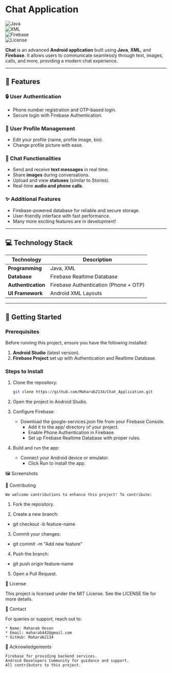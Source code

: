 # **Chat Application**  
![Java](https://img.shields.io/badge/Language-Java-brightgreen)  
![XML](https://img.shields.io/badge/Layout-XML-blue)  
![Firebase](https://img.shields.io/badge/Database-Firebase-orange)  
![License](https://img.shields.io/badge/License-MIT-lightgrey)  

**Chat** is an advanced **Android application** built using **Java**, **XML**, and **Firebase**. It allows users to communicate seamlessly through text, images, calls, and more, providing a modern chat experience.  

---

## **📱 Features**  

### **🔒 User Authentication**  
- Phone number registration and OTP-based login.  
- Secure login with Firebase Authentication.  

### **👤 User Profile Management**  
- Edit your profile (name, profile image, bio).  
- Change profile picture with ease.  

### **💬 Chat Functionalities**  
- Send and receive **text messages** in real time.  
- Share **images** during conversations.  
- Upload and view **statuses** (similar to Stories).  
- Real-time **audio and phone calls**.  

### **✨ Additional Features**  
- Firebase-powered database for reliable and secure storage.  
- User-friendly interface with fast performance.  
- Many more exciting features are in development!  

---

## **💻 Technology Stack**  
| **Technology**        | **Description**                         |  
|------------------------|-----------------------------------------|  
| **Programming**        | Java, XML                              |  
| **Database**           | Firebase Realtime Database             |  
| **Authentication**     | Firebase Authentication (Phone + OTP)  |  
| **UI Framework**       | Android XML Layouts                    |  

---

## **🚀 Getting Started**  

### **Prerequisites**  
Before running this project, ensure you have the following installed:  
1. **Android Studio** (latest version).  
2. **Firebase Project** set up with Authentication and Realtime Database.  

### **Steps to Install**  
1. Clone the repository:  
   ```bash
   git clone https://github.com/Maharab2134/Chat_Application.git
2. Open the project in Android Studio.
3. Configure Firebase:
	* Download the google-services.json file from your Firebase Console.
    	* Add it to the app/ directory of your project.
    	* Enable Phone Authentication in Firebase.
    	* Set up Firebase Realtime Database with proper rules.

4. Build and run the app:
	* Connect your Android device or emulator.
    	* Click Run to install the app.
    	
🖼️ Screenshots

🤝 Contributing

	We welcome contributions to enhance this project! To contribute:

   1. Fork the repository.
   
   2. Create a new branch:
   * git checkout -b feature-name
   
   3. Commit your changes:
   * git commit -m "Add new feature"
   
   4. Push the branch:
   * git push origin feature-name
   
   5. Open a Pull Request.
   
   
📜 License

This project is licensed under the MIT License. See the LICENSE file for more details.

📧 Contact

For queries or support, reach out to:

    * Name: Maharab Hosen
    * Email: maharab442@gmail.com
    * GitHub: Maharab2134
    
🌟 Acknowledgements

    Firebase for providing backend services.
    Android Developers Community for guidance and support.
    All contributors to this project.

